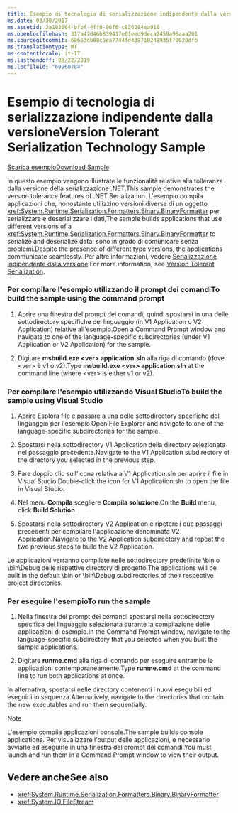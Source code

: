```yaml
---
title: Esempio di tecnologia di serializzazione indipendente dalla versione
ms.date: 03/30/2017
ms.assetid: 2a183664-bfbf-4ff0-96f6-c836284ea916
ms.openlocfilehash: 317a47d46b839417e01eed9deca2459a96aaa201
ms.sourcegitcommit: 68653db98c5ea7744fd438710248935f70020dfb
ms.translationtype: MT
ms.contentlocale: it-IT
ms.lasthandoff: 08/22/2019
ms.locfileid: "69960784"
---
```

# <a name="version-tolerant-serialization-technology-sample"></a><span data-ttu-id="b37f1-102">Esempio di tecnologia di serializzazione indipendente dalla versione</span><span class="sxs-lookup"><span data-stu-id="b37f1-102">Version Tolerant Serialization Technology Sample</span></span>
[<span data-ttu-id="b37f1-103">Scarica esempio</span><span class="sxs-lookup"><span data-stu-id="b37f1-103">Download Sample</span></span>](https://download.microsoft.com/download/4/7/B/47B2164C-E780-4B10-8DE4-2CB5B886E0A6/Technologies/Serialization/Runtime%20Serialization/VTS.zip.exe)  
  
 <span data-ttu-id="b37f1-104">In questo esempio vengono illustrate le funzionalità relative alla tolleranza dalla versione della serializzazione .NET.</span><span class="sxs-lookup"><span data-stu-id="b37f1-104">This sample demonstrates the version tolerance features of .NET Serialization.</span></span> <span data-ttu-id="b37f1-105">L'esempio compila applicazioni che, nonostante utilizzino versioni diverse di un oggetto <xref:System.Runtime.Serialization.Formatters.Binary.BinaryFormatter> per serializzare e deserializzare i dati,</span><span class="sxs-lookup"><span data-stu-id="b37f1-105">The sample builds applications that use different versions of a <xref:System.Runtime.Serialization.Formatters.Binary.BinaryFormatter> to serialize and deserialize data.</span></span> <span data-ttu-id="b37f1-106">sono in grado di comunicare senza problemi.</span><span class="sxs-lookup"><span data-stu-id="b37f1-106">Despite the presence of different type versions, the applications communicate seamlessly.</span></span> <span data-ttu-id="b37f1-107">Per altre informazioni, vedere [Serializzazione indipendente dalla versione](../../../docs/standard/serialization/version-tolerant-serialization.md).</span><span class="sxs-lookup"><span data-stu-id="b37f1-107">For more information, see [Version Tolerant Serialization](../../../docs/standard/serialization/version-tolerant-serialization.md).</span></span>  
  
### <a name="to-build-the-sample-using-the-command-prompt"></a><span data-ttu-id="b37f1-108">Per compilare l'esempio utilizzando il prompt dei comandi</span><span class="sxs-lookup"><span data-stu-id="b37f1-108">To build the sample using the command prompt</span></span>  
  
1. <span data-ttu-id="b37f1-109">Aprire una finestra del prompt dei comandi, quindi spostarsi in una delle sottodirectory specifiche del linguaggio (in V1 Application o V2 Application) relative all'esempio.</span><span class="sxs-lookup"><span data-stu-id="b37f1-109">Open a Command Prompt window and navigate to one of the language-specific subdirectories (under V1 Application or V2 Application) for the sample.</span></span>  
  
2. <span data-ttu-id="b37f1-110">Digitare **msbuild.exe \<ver> application.sln** alla riga di comando (dove \<ver> è v1 o v2).</span><span class="sxs-lookup"><span data-stu-id="b37f1-110">Type **msbuild.exe \<ver> application.sln** at the command line (where \<ver> is either v1 or v2).</span></span>  
  
### <a name="to-build-the-sample-using-visual-studio"></a><span data-ttu-id="b37f1-111">Per compilare l'esempio utilizzando Visual Studio</span><span class="sxs-lookup"><span data-stu-id="b37f1-111">To build the sample using Visual Studio</span></span>  
  
1. <span data-ttu-id="b37f1-112">Aprire Esplora file e passare a una delle sottodirectory specifiche del linguaggio per l'esempio.</span><span class="sxs-lookup"><span data-stu-id="b37f1-112">Open File Explorer and navigate to one of the language-specific subdirectories for the sample.</span></span>  
  
2. <span data-ttu-id="b37f1-113">Spostarsi nella sottodirectory V1 Application della directory selezionata nel passaggio precedente.</span><span class="sxs-lookup"><span data-stu-id="b37f1-113">Navigate to the V1 Application subdirectory of the directory you selected in the previous step.</span></span>  
  
3. <span data-ttu-id="b37f1-114">Fare doppio clic sull'icona relativa a V1 Application.sln per aprire il file in Visual Studio.</span><span class="sxs-lookup"><span data-stu-id="b37f1-114">Double-click the icon for V1 Application.sln to open the file in Visual Studio.</span></span>  
  
4. <span data-ttu-id="b37f1-115">Nel menu **Compila** scegliere **Compila soluzione**.</span><span class="sxs-lookup"><span data-stu-id="b37f1-115">On the **Build** menu, click **Build Solution**.</span></span>  
  
5. <span data-ttu-id="b37f1-116">Spostarsi nella sottodirectory V2 Application e ripetere i due passaggi precedenti per compilare l'applicazione denominata V2 Application.</span><span class="sxs-lookup"><span data-stu-id="b37f1-116">Navigate to the V2 Application subdirectory and repeat the two previous steps to build the V2 Application.</span></span>  
  
 <span data-ttu-id="b37f1-117">Le applicazioni verranno compilate nelle sottodirectory predefinite \bin o \bin\Debug delle rispettive directory di progetto.</span><span class="sxs-lookup"><span data-stu-id="b37f1-117">The applications will be built in the default \bin or \bin\Debug subdirectories of their respective project directories.</span></span>  
  
### <a name="to-run-the-sample"></a><span data-ttu-id="b37f1-118">Per eseguire l'esempio</span><span class="sxs-lookup"><span data-stu-id="b37f1-118">To run the sample</span></span>  
  
1. <span data-ttu-id="b37f1-119">Nella finestra del prompt dei comandi spostarsi nella sottodirectory specifica del linguaggio selezionata durante la compilazione delle applicazioni di esempio.</span><span class="sxs-lookup"><span data-stu-id="b37f1-119">In the Command Prompt window, navigate to the language-specific subdirectory that you selected when you built the sample applications.</span></span>  
  
2. <span data-ttu-id="b37f1-120">Digitare **runme.cmd** alla riga di comando per eseguire entrambe le applicazioni contemporaneamente.</span><span class="sxs-lookup"><span data-stu-id="b37f1-120">Type **runme.cmd** at the command line to run both applications at once.</span></span>  
  
 <span data-ttu-id="b37f1-121">In alternativa, spostarsi nelle directory contenenti i nuovi eseguibili ed eseguirli in sequenza.</span><span class="sxs-lookup"><span data-stu-id="b37f1-121">Alternatively, navigate to the directories that contain the new executables and run them sequentially.</span></span>  
  
> [!NOTE]
> <span data-ttu-id="b37f1-122">L'esempio compila applicazioni console.</span><span class="sxs-lookup"><span data-stu-id="b37f1-122">The sample builds console applications.</span></span> <span data-ttu-id="b37f1-123">Per visualizzare l'output delle applicazioni, è necessario avviarle ed eseguirle in una finestra del prompt dei comandi.</span><span class="sxs-lookup"><span data-stu-id="b37f1-123">You must launch and run them in a Command Prompt window to view their output.</span></span>  
  
## <a name="see-also"></a><span data-ttu-id="b37f1-124">Vedere anche</span><span class="sxs-lookup"><span data-stu-id="b37f1-124">See also</span></span>

- <xref:System.Runtime.Serialization.Formatters.Binary.BinaryFormatter>
- <xref:System.IO.FileStream>
